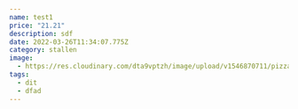 ```yaml
---
name: test1
price: "21.21"
description: sdf
date: 2022-03-26T11:34:07.775Z
category: stallen
image:
  - https://res.cloudinary.com/dta9vptzh/image/upload/v1546870711/pizza_company2/qpwqrff84vs3onsirhj7.jpg
tags:
  - dit
  - dfad
---
```


